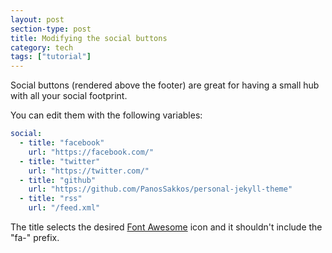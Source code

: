 ```yaml
---
layout: post
section-type: post
title: Modifying the social buttons
category: tech
tags: ["tutorial"]
---
```


Social buttons (rendered above the footer) are great for having a small hub with
all your social footprint.

You can edit them with the following variables:

```yaml
social:
  - title: "facebook"
    url: "https://facebook.com/"
  - title: "twitter"
    url: "https://twitter.com/"
  - title: "github"
    url: "https://github.com/PanosSakkos/personal-jekyll-theme"
  - title: "rss"
    url: "/feed.xml"
```

The title selects the desired
[Font Awesome](https://fortawesome.github.io/Font-Awesome/icons/) icon and it
shouldn't include the "fa-" prefix.

